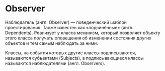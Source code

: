 # Observer


Наблюдатель (англ. Observer) — поведенческий шаблон проектирования. 
Также известен как «подчинённые» (англ. Dependents). 
Реализует у класса механизм, который позволяет объекту этого класса получать 
оповещения об изменении состояния других объектов и тем самым наблюдать за ними.

Классы, на события которых другие классы подписываются, называются субъектами 
(Subjects), а подписывающиеся классы называются наблюдателями (англ. Observers).